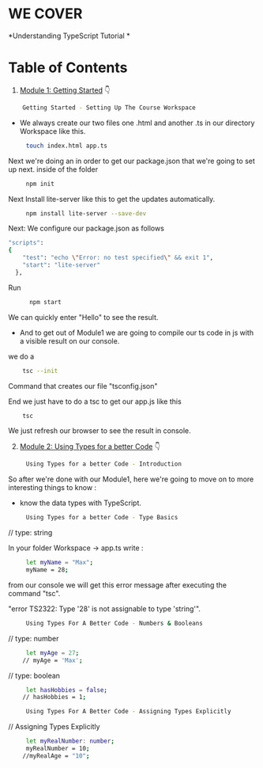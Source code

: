 # WE COVER

*Understanding TypeScript Tutorial *

# Table of Contents


1. [Module 1: Getting Started]() 👇

	 
 ```bash
	 Getting Started - Setting Up The Course Workspace
```

- We always create our two files one .html and another .ts
in our directory Workspace like this.

```bash
	 touch index.html app.ts
```

Next we're doing an in order to get our package.json that we're going to set up next.
inside of the folder

```bash
	 npm init
```

Next Install lite-server like this to get the updates automatically.

```bash
	 npm install lite-server --save-dev
```


Next: We configure our package.json as follows

```bash
"scripts": 
{
    "test": "echo \"Error: no test specified\" && exit 1",
    "start": "lite-server"
  },
```


Run 

```bash
	  npm start
```

We can quickly enter "Hello" to see the result.


- And to get out of Module1 we are going to compile our ts code in js with a visible result on our console.


we do a

```bash
	tsc --init 
```

Command that creates our file "tsconfig.json"


End we just have to do a tsc to get our app.js like this

```bash
	tsc
```

We just refresh our browser to see the result in console.

2. [Module 2: Using Types for a better Code]() 👇


	 
```bash
	 Using Types for a better Code - Introduction
```

So after we're done with our Module1, here we're going to move on to more interesting things to know : 

- know the data types with TypeScript.


```bash
	 Using Types for a better Code - Type Basics
```

// type: string 

In your folder Workspace -> app.ts write :

```bash
	 let myName = "Max";
	 myName = 28;
```

from our console we will get this error message after executing the command "tsc".

"error TS2322: Type '28' is not assignable to type 'string'".


```bash
	 Using Types For A Better Code - Numbers & Booleans
```

// type: number

```bash
	 let myAge = 27;
	// myAge = 'Max';
```

// type: boolean

```bash
	 let hasHobbies = false;
	// hasHobbies = 1;
```

```bash
	 Using Types For A Better Code - Assigning Types Explicitly
```

// Assigning Types Explicitly

```bash
	 let myRealNumber: number;
	 myRealNumber = 10;
	//myRealAge = "10";
```



